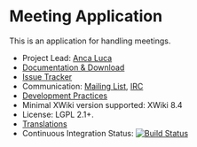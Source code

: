 # Meeting Application

This is an application for handling meetings.

* Project Lead: [Anca Luca](http://www.xwiki.org/xwiki/bin/view/XWiki/lucaa)
* [Documentation & Download](http://extensions.xwiki.org/xwiki/bin/view/Extension/Meeting+Application)
* [Issue Tracker](http://jira.xwiki.org/browse/XAMEETINGS)
* Communication: [Mailing List](http://dev.xwiki.org/xwiki/bin/view/Community/MailingLists>), [IRC]( http://dev.xwiki.org/xwiki/bin/view/Community/IRC)
* [Development Practices](http://dev.xwiki.org)
* Minimal XWiki version supported: XWiki 8.4
* License: LGPL 2.1+.
* [Translations](http://l10n.xwiki.org/xwiki/bin/view/Contrib/MeetingMeetingTranslations)
* Continuous Integration Status: [![Build Status](http://ci.xwiki.org/job/XWiki%20Contrib/job/application-meeting/job/master/badge/icon)](http://ci.xwiki.org/job/XWiki%20Contrib/job/application-meeting/job/master/)
